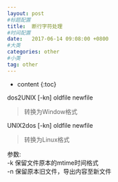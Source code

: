 ```yaml
---
layout: post
#标题配置
title:  断行字符处理
#时间配置
date:   2017-06-14 09:08:00 +0800
#大类
categories: other
#小类
tag: other
---
```


* content
{:toc}


dos2UNIX [-kn] oldfile newfile
>转换为Window格式

UNIX2dos [-kn] oldfile newfile
>转换为Linux格式

参数:   
-k  保留文件原本的mtime时间格式     
-n  保留原本旧文件，导出内容至新文件